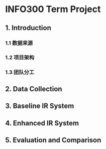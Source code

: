 # INFO300 Term Project

## 1. Introduction
### 1.1 数据来源
### 1.2 项目架构
### 1.3 团队分工

## 2. Data Collection

## 3. Baseline IR System

## 4. Enhanced IR System

## 5. Evaluation and Comparison